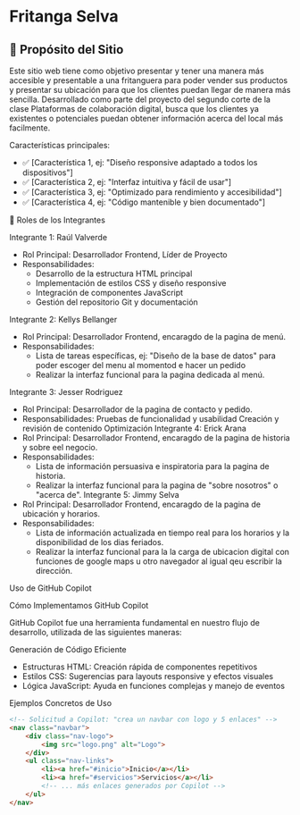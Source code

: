 # Fritanga Selva

## 🎯 Propósito del Sitio

Este sitio web tiene como objetivo presentar y tener una manera más accesible y presentable a una fritanguera para poder vender sus productos y presentar su ubicación para que los clientes puedan llegar de manera más sencilla. 
Desarrollado como parte del proyecto del segundo corte de la clase Plataformas de colaboración digital, busca que los clientes ya existentes o potenciales puedan obtener información acerca del local más facilmente.

Características principales:
- ✅ [Característica 1, ej: "Diseño responsive adaptado a todos los dispositivos"]
- ✅ [Característica 2, ej: "Interfaz intuitiva y fácil de usar"]
- ✅ [Característica 3, ej: "Optimizado para rendimiento y accesibilidad"]
- ✅ [Característica 4, ej: "Código mantenible y bien documentado"]

👥 Roles de los Integrantes

Integrante 1: Raúl Valverde
- Rol Principal: Desarrollador Frontend, Líder de Proyecto
- Responsabilidades:
  - Desarrollo de la estructura HTML principal
  - Implementación de estilos CSS y diseño responsive
  - Integración de componentes JavaScript
  - Gestión del repositorio Git y documentación

Integrante 2: Kellys Bellanger
- Rol Principal: Desarrollador Frontend, encaragdo de la pagina de menú.
- Responsabilidades:
  - Lista de tareas específicas, ej: "Diseño de la base de datos" para poder escoger del menu al momentod e hacer un pedido
  - Realizar la interfaz funcional para la pagina dedicada al menú.

Integrante 3: Jesser Rodriguez
- Rol Principal: Desarrollador de la pagina de contacto y pedido.
- Responsabilidades:
Pruebas de funcionalidad y usabilidad
  Creación y revisión de contenido
  Optimización
Integrante 4: Erick Arana
- Rol Principal: Desarrollador Frontend, encaragdo de la pagina de historia y sobre eel negocio.
- Responsabilidades:
  - Lista de información persuasiva e inspiratoria para la pagina de historia.
  - Realizar la interfaz funcional para la pagina de "sobre nosotros" o "acerca de".
Integrante 5: Jimmy Selva
- Rol Principal: Desarrollador Frontend, encaragdo de la pagina de ubicación y horarios.
- Responsabilidades:
  - Lista de información actualizada en tiempo real para los horarios y la disponibilidad de los dias feriados.
  - Realizar la interfaz funcional para la la carga de ubicacion digital con funciones de google maps u otro navegador al igual qeu escribir la dirección.

 Uso de GitHub Copilot

Cómo Implementamos GitHub Copilot

GitHub Copilot fue una herramienta fundamental en nuestro flujo de desarrollo, utilizada de las siguientes maneras:

Generación de Código Eficiente
- Estructuras HTML: Creación rápida de componentes repetitivos
- Estilos CSS: Sugerencias para layouts responsive y efectos visuales
- Lógica JavaScript: Ayuda en funciones complejas y manejo de eventos

Ejemplos Concretos de Uso

```html
<!-- Solicitud a Copilot: "crea un navbar con logo y 5 enlaces" -->
<nav class="navbar">
    <div class="nav-logo">
        <img src="logo.png" alt="Logo">
    </div>
    <ul class="nav-links">
        <li><a href="#inicio">Inicio</a></li>
        <li><a href="#servicios">Servicios</a></li>
        <!-- ... más enlaces generados por Copilot -->
    </ul>
</nav>
